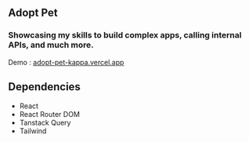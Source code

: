 ## Adopt Pet

### Showcasing my skills to build complex apps, calling internal APIs, and much more.
Demo : [adopt-pet-kappa.vercel.app](https://adopt-pet-kappa.vercel.app)

## Dependencies 
- React 
- React Router DOM
- Tanstack Query
- Tailwind